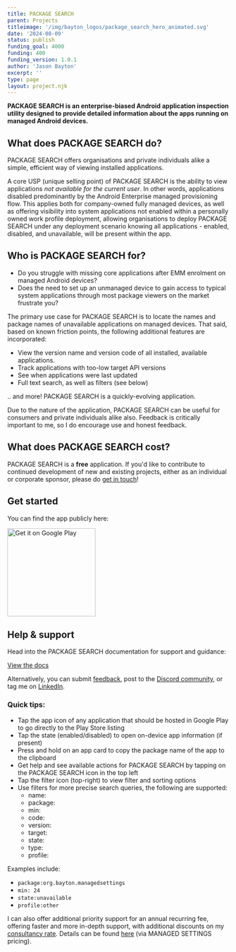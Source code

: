 ```yaml
---
title: PACKAGE SEARCH
parent: Projects
titleimage: '/img/bayton_logos/package_search_hero_animated.svg'
date: '2024-08-09'
status: publish
funding_goal: 4000
funding: 400
funding_version: 1.0.1
author: 'Jason Bayton'
excerpt: ''
type: page
layout: project.njk
---
```

**PACKAGE SEARCH is an enterprise-biased Android application inspection utility designed to provide detailed information about the apps running on managed Android devices.**

## What does PACKAGE SEARCH do?

PACKAGE SEARCH offers organisations and private individuals alike a simple, efficient way of viewing <span id="dynamic_word">installed applications</span>.

A core USP (unique selling point) of PACKAGE SEARCH is the ability to view applications _not available for the current user_. In other words, applications disabled predominantly by the Android Enterprise managed provisioning flow. This applies both for company-owned fully managed devices, as well as offering visibility into system applications not enabled within a personally owned work profile deployment, allowing organisations to deploy PACKAGE SEARCH under any deployment scenario knowing all applications - enabled, disabled, and unavailable, will be present within the app.

## Who is PACKAGE SEARCH for?

- Do you struggle with missing core applications after EMM enrolment on managed Android devices?
- Does the need to set up an unmanaged device to gain access to typical system applications through most package viewers on the market frustrate you?

The primary use case for PACKAGE SEARCH is to locate the names and package names of unavailable applications on managed devices. That said, based on known friction points, the following additional features are incorporated:

- View the version name and version code of all installed, available applications.
- Track applications with too-low target API versions
- See when applications were last updated
- Full text search, as well as filters (see below)

.. and more! PACKAGE SEARCH is a quickly-evolving application.

Due to the nature of the application, PACKAGE SEARCH can be useful for consumers and private individuals alike also. Feedback is critically important to me, so I do encourage use and honest feedback.

## What does PACKAGE SEARCH cost?

PACKAGE SEARCH is a **free** application. If you'd like to contribute to continued development of new and existing projects, either as an individual or corporate sponsor, please do [get in touch](/contact)!

## Get started

You can find the app publicly here:

<a href='https://play.google.com/store/apps/details?id=org.bayton.packagesearch'><img alt='Get it on Google Play' src='https://play.google.com/intl/en_us/badges/static/images/badges/en_badge_web_generic.png' width="200px"/></a>

## Help & support

Head into the PACKAGE SEARCH documentation for support and guidance:

<a class="button" href="support/">View the docs</a>

Alternatively, you can submit [feedback](https://docs.google.com/forms/d/e/1FAIpQLSclD6_rkmgIZB_82qmuDoh_yavdA-yO71AuHfURr9oXqyw5AA/viewform?usp=sf_link), post to the [Discord community](https://discord.gg/5yMfb9UWm9), or tag me on [LinkedIn](https://linkedin.com/in/jasonbayton). 

### Quick tips:

- Tap the app icon of any application that should be hosted in Google Play to go directly to the Play Store listing
- Tap the state (enabled/disabled) to open on-device app information (if present)
- Press and hold on an app card to copy the package name of the app to the clipboard
- Get help and see available actions for PACKAGE SEARCH by tapping on the PACKAGE SEARCH icon in the top left
- Tap the filter icon (top-right) to view filter and sorting options
- Use filters for more precise search queries, the following are supported:
  - name:
  - package:
  - min:
  - code:
  - version:
  - target:
  - state:
  - type:
  - profile:

Examples include:

- `package:org.bayton.managedsettings`
- `min: 24`
- `state:unavailable`
- `profile:other`

I can also offer additional priority support for an annual recurring fee, offering faster and more in-depth support, with additional discounts on my [consultancy rate](/support). Details can be found [here]([/projects/managed-settings/pricing/#support-priority-support) (via MANAGED SETTINGS pricing).

<script src="/js/package-search-dynamic-word.js"></script>
